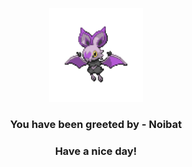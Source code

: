 <p align="center">
            <img src="https://raw.githubusercontent.com/PokeAPI/sprites/master/sprites/pokemon/714.png" width="150" height="150">
          </p>
          <h3 align="center">You have been greeted by - <b>Noibat</b></h3>
          <h3 align="center">Have a nice day!</h3>
        